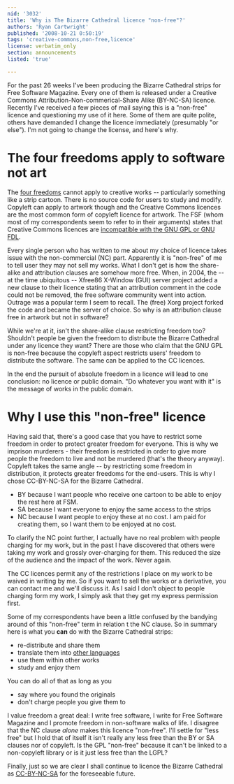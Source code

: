 ```yaml
---
nid: '3032'
title: 'Why is The Bizarre Cathedral licence "non-free"?'
authors: 'Ryan Cartwright'
published: '2008-10-21 0:50:19'
tags: 'creative-commons,non-free,licence'
license: verbatim_only
section: announcements
listed: 'true'

---
```

For the past 26 weeks I've been producing the Bizarre Cathedral strips for Free Software Magazine. Every one of them is released under a Creative Commons Attribution-Non-commerical-Share Alike (BY-NC-SA) licence. Recently I've received a few pieces of mail saying this is a "non-free" licence and questioning my use of it here. Some of them are quite polite, others have demanded I change the licence immediately (presumably "or else"). I'm not going to change the license, and here's why.

<!--break-->

# The four freedoms apply to software not art

The [four freedoms][1] cannot apply to creative works -- particularly something like a strip cartoon. There is no source code for users to study and modify. Copyleft can apply to artwork though and the Creative Commons licences are the most common form of copyleft licence for artwork. The FSF (whom most of my correspondents seem to refer to in their arguments) states that Creative Commons licences are [incompatible with the GNU GPL or GNU FDL](http://www.gnu.org/licenses/license-list.html#which-cc).

Every single person who has written to me about my choice of licence takes issue with the non-commercial (NC) part. Apparently it is "non-free" of me to tell user they may not sell my works. What I don't get is how the share-alike and attribution clauses are somehow more free. When, in 2004,  the -- at the time ubiquitous -- Xfree86 X-Window (GUI) server project added a new clause to their licence stating that an attribution comment in the code could not be removed, the free software community went into action. Outrage was a popular term I seem to recall. The (free) Xorg project forked the code and became the server of choice. So why is an attribution clause free in artwork but not in software?

While we're at it, isn't the share-alike clause restricting freedom too? Shouldn't people be given the freedom to distribute the Bizarre Cathedral under any licence they want? There are those who claim that the GNU GPL is non-free because the copyleft aspect restricts users' freedom to distribute the software. The same can be applied to the CC licences.

In the end the pursuit of absolute freedom in a licence will lead to one conclusion: no licence or public domain. "Do whatever you want with it" is the message of works in the public domain.

# Why I use this "non-free" licence

Having said that, there's a good case that you have to restrict some freedom in order to protect greater freedom for everyone. This is why we imprison murderers - their freedom is restricted in order to give more people the freedom to live and not be murdered (that's the theory anyway). Copyleft takes the same angle -- by restricting some freedom in distribution, it protects greater freedoms for the end-users. This is why I chose CC-BY-NC-SA for the Bizarre Cathedral.

* BY because I want people who receive one cartoon to be able to enjoy the rest here at FSM.
* SA because I want everyone to enjoy the same access to the strips
* NC because I want people to enjoy these at no cost. I am paid for creating them, so I want them to be enjoyed at no cost.

To clarify the NC point further, I actually have no real problem with people charging for my work, but in the past I have discovered that others were taking my work and grossly over-charging for them. This reduced the size of the audience and the impact of the work. Never again.

The CC licences permit any of the restrictions I place on my work to be waived in writing by me. So if you want to sell the works or a derivative, you can contact me and we'll discuss it. As I said I don't object to people charging form my work, I simply ask that they get my express permission first.

Some of my correspondents have been a little confused by the bandying around of this "non-free" term in relation t the NC clause. So in summary here is what you **can** do with the Bizarre Cathedral strips:

* re-distribute and share them
* translate them into [other languages][2]
* use them within other works
* study and enjoy them

You can do all of that as long as you

* say where you found the originals
* don't charge people you give them to

I value freedom a great deal: I write free software, I write for Free Software Magazine and I promote freedom in non-software walks of life. I disagree that the NC clause _alone_ makes this licence "non-free". I'll settle for "less free" but I hold that of itself it isn't really any less free than the BY or SA clauses nor of copyleft. Is the GPL "non-free" because it can't be linked to a non-copyleft library or is it just less free than the LGPL?

Finally, just so we are clear I shall continue to licence the Bizarre Cathedral as [CC-BY-NC-SA][3] for the foreseeable future.

[1]: http://www.gnu.org/philosophy/free-sw.html
[2]: http://elkosmas.gr/2008/10/08/paracath2/
[3]: http://creativecommons.org/licenses/by-nc-sa/3.0/